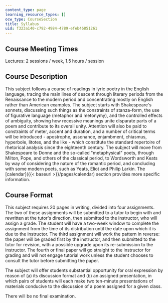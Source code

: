 ```yaml
---
content_type: page
learning_resource_types: []
ocw_type: CourseSection
title: Syllabus
uid: f323a140-c792-4984-4789-efeb46851261
---
```


Course Meeting Times
--------------------

Lectures: 2 sessions / week, 1.5 hours / session

Course Description
------------------

This subject follows a course of readings in lyric poetry in the English language, tracing the main lines of descent through literary periods from the Renaissance to the modern period and concentrating mostly on English rather than American examples. The subject starts with Shakespeare's sonnets, discussing such things as the constraints of stanza-form, the use of figurative language (metaphor and metonymy), and the controlled effects of ambiguity, showing how recessive meanings unite disparate parts of a poem and contribute to its overall unity. Attention will also be paid to constraints of meter, accent and duration, and a number of critical terms will be introduced - apostrophe, assonance, enjambment, chiasmus, hyperbole, litotes, and the like - which constitute the standard repertoire of rhetorical analysis since the eighteenth century. The subject will move from Shakespeare to Donne and the so-called "metaphysical" poets, through Milton, Pope, and others of the classical period, to Wordsworth and Keats by way of considering the nature of the romantic period, and concluding with some modern poets, such as Yeats, Eliot and Philip Larkin. The [calendar]({{< baseurl >}}/pages/calendar) section provides more specific information.

Course Format
-------------

This subject requires 20 pages in writing, divided into four assignments. The two of these assignments will be submitted to a tutor to begin with and rewritten at the tutor's direction, then submitted to the instructor, who will assign a grade. The student will have a two-week window to complete the assignment from the time of its distribution until the date upon which it is due to the instructor. The third assignment will work the pattern in reverse: the paper will be graded first by the instructor, and then submitted to the tutor for revision, with a possible upgrade upon its re-submission to the instructor. The fourth or final paper will go straight to the instructor for grading and will not engage tutorial work unless the student chooses to consult the tutor before submitting the paper.

The subject will offer students substantial opportunity for oral expression by reason of (a) its discussion format and (b) an assigned presentation, in which pairs of students will each make two ten-minute presentations of materials conducive to the discussion of a poem assigned for a given class.

There will be no final examination.